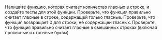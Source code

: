 Напишите функцию, которая считает количество гласных в строке, и создайте тесты для этой функции.
Проверьте, что функция правильно считает гласные в строке, содержащей только гласные.
Проверьте, что функция возвращает 0 для строки, не содержащей гласных.
Проверьте, что функция правильно считает гласные в смешанных строках (включая прописные и строчные буквы).
